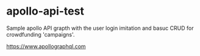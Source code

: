 # apollo-api-test

Sample apollo API grapth with the user login imitation and basuc CRUD for crowdfunding 'campaigns'. 

https://www.apollographql.com